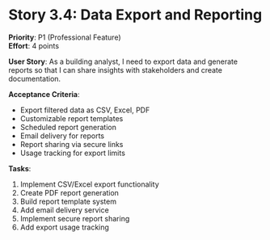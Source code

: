 # Story 3.4: Data Export and Reporting
**Priority**: P1 (Professional Feature)  
**Effort**: 4 points  

**User Story**: As a building analyst, I need to export data and generate reports so that I can share insights with stakeholders and create documentation.

**Acceptance Criteria**:
- Export filtered data as CSV, Excel, PDF
- Customizable report templates
- Scheduled report generation
- Email delivery for reports
- Report sharing via secure links
- Usage tracking for export limits

**Tasks**:
1. Implement CSV/Excel export functionality
2. Create PDF report generation
3. Build report template system
4. Add email delivery service
5. Implement secure report sharing
6. Add export usage tracking
